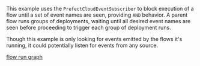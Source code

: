 This example uses the `PrefectCloudEventSubscriber` to block execution of a flow until a set of event names are seen, providing `AND` behavior. A parent flow runs groups of deployments, waiting until all desired event names are seen before proceeding to trigger each group of deployment runs.

Though this example is only looking for events emitted by the flows it's running, it could potentially listen for events from any source.

[flow run graph](/listener-orchestrator.png)
